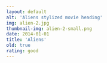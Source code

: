 ```yaml
---
layout: default
alt: 'Aliens stylized movie heading'
img: alien-2.jpg
thumbnail-img: alien-2-small.png
date: 2014-01-01
title: 'Aliens'
old: true
rating: good
---
```

